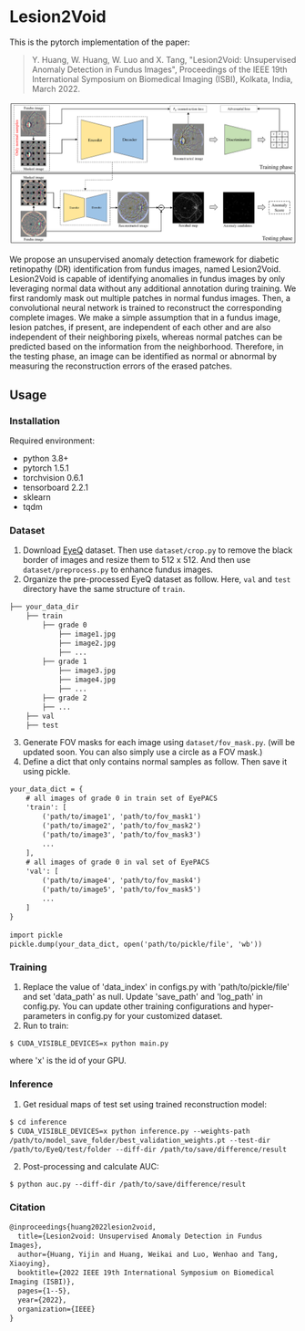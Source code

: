 # Lesion2Void

This is the pytorch implementation of the paper:

> Y. Huang, W. Huang, W. Luo and X. Tang, "Lesion2Void: Unsupervised Anomaly Detection in Fundus Images", Proceedings of the IEEE 19th International Symposium on Biomedical Imaging (ISBI), Kolkata, India, March 2022.

![](./imgs/framework.png)

We propose an unsupervised anomaly detection framework for diabetic retinopathy (DR) identification from fundus images, named Lesion2Void. Lesion2Void is capable of identifying anomalies in fundus images by only leveraging normal data without any additional annotation during training. We first randomly mask out multiple patches in normal fundus images. Then, a convolutional neural network is trained to reconstruct the corresponding complete images. We make a simple assumption that in a fundus image, lesion patches, if present, are independent of each other and are also independent of their neighboring pixels, whereas normal patches can be predicted based on the information from the neighborhood. Therefore, in the testing phase, an image can be identified as normal or abnormal by measuring the reconstruction errors of the erased patches.



## Usage

### Installation
Required environment:

- python 3.8+
- pytorch 1.5.1
- torchvision 0.6.1
- tensorboard 2.2.1
- sklearn
- tqdm



### Dataset
1. Download [EyeQ](https://github.com/HzFu/EyeQ) dataset. Then use `dataset/crop.py` to remove the black border of images and resize them to 512 x 512. And then use `dataset/preprocess.py` to enhance fundus images.
2. Organize the pre-processed EyeQ dataset as follow. Here, `val` and `test` directory have the same structure of `train`.
```
├── your_data_dir
    ├── train
        ├── grade 0
            ├── image1.jpg
            ├── image2.jpg
            ├── ...
        ├── grade 1
            ├── image3.jpg
            ├── image4.jpg
            ├── ...
        ├── grade 2
        ├── ...
    ├── val
    ├── test
```

3. Generate FOV masks for each image using `dataset/fov_mask.py`. (will be updated soon. You can also simply use a circle as a FOV mask.)
4. Define a dict that only contains normal samples as follow. Then save it using pickle.
```
your_data_dict = {
    # all images of grade 0 in train set of EyePACS
    'train': [
        ('path/to/image1', 'path/to/fov_mask1')
        ('path/to/image2', 'path/to/fov_mask2')
        ('path/to/image3', 'path/to/fov_mask3')
        ...
    ],
    # all images of grade 0 in val set of EyePACS
    'val': [
        ('path/to/image4', 'path/to/fov_mask4')
        ('path/to/image5', 'path/to/fov_mask5')
        ...
    ]
}

import pickle
pickle.dump(your_data_dict, open('path/to/pickle/file', 'wb'))
```


### Training
1. Replace the value of 'data_index' in configs.py with 'path/to/pickle/file' and set 'data_path' as null. Update 'save_path' and 'log_path' in config.py. You can update other training configurations and hyper-parameters in config.py for your customized dataset.
2. Run to train:
```
$ CUDA_VISIBLE_DEVICES=x python main.py
```
where 'x' is the id of your GPU.



### Inference
1. Get residual maps of test set using trained reconstruction model:
```
$ cd inference
$ CUDA_VISIBLE_DEVICES=x python inference.py --weights-path /path/to/model_save_folder/best_validation_weights.pt --test-dir /path/to/EyeQ/test/folder --diff-dir /path/to/save/difference/result
```
2. Post-processing and calculate AUC:
```
$ python auc.py --diff-dir /path/to/save/difference/result
```



### Citation
```
@inproceedings{huang2022lesion2void,
  title={Lesion2void: Unsupervised Anomaly Detection in Fundus Images},
  author={Huang, Yijin and Huang, Weikai and Luo, Wenhao and Tang, Xiaoying},
  booktitle={2022 IEEE 19th International Symposium on Biomedical Imaging (ISBI)},
  pages={1--5},
  year={2022},
  organization={IEEE}
}
```
